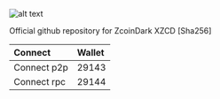 ![alt text](http://i.imgur.com/Ju1D9wL.png "Logo text 2")

Official github repository for ZcoinDark XZCD [Sha256]

| Connect | Wallet |
|:-----------|:-----------|
| Connect p2p | 29143 |
| Connect rpc | 29144 |

